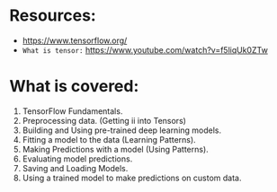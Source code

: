 # Resources:
* https://www.tensorflow.org/
* `What is tensor:` https://www.youtube.com/watch?v=f5liqUk0ZTw

# What is covered:
1. TensorFlow Fundamentals.
2. Preprocessing data. (Getting ii into Tensors)
3. Building and Using pre-trained deep learning models.
4. Fitting a model to the data (Learning Patterns).
5. Making Predictions with a model (Using Patterns).
6. Evaluating model predictions.
7. Saving and Loading Models.
8. Using a trained model to make predictions on custom data.
